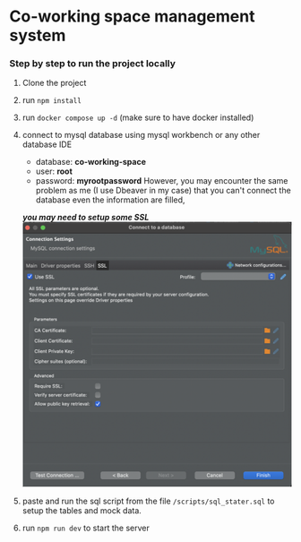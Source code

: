 # Co-working space management system

### Step by step to run the project locally

1. Clone the project
2. run `npm install`
3. run `docker compose up -d` (make sure to have docker installed)
4. connect to mysql database using mysql workbench or any other database IDE

   - database: **co-working-space**
   - user: **root**
   - password: **myrootpassword**
     However, you may encounter the same problem as me (I use Dbeaver in my case) that you can't connect the database even the information are filled,

   **_you may need to setup some SSL_**
   ![bruh](./public/image.png)

5. paste and run the sql script from the file `/scripts/sql_stater.sql` to setup the tables and mock data.
6. run `npm run dev` to start the server
